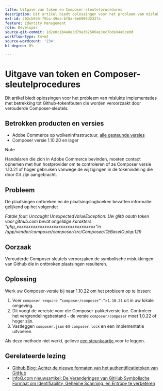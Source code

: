 ```yaml
---
title: Uitgave van token en Composer-sleutelprocedures
description: Dit artikel biedt oplossingen voor het probleem van mislukte implementaties met betrekking tot Github-tokenfouten die worden veroorzaakt door verouderde Composer-sleutels.
exl-id: 202cb936-f9ba-49ea-bf0a-6e6994d2337a
feature: Identity Management
role: Developer
source-git-commit: 1d2e0c1b4a8e3d79a362500ee3ec7bde84a6ce0d
workflow-type: tm+mt
source-wordcount: '234'
ht-degree: 0%

---
```


# Uitgave van token en Composer-sleutelprocedures

Dit artikel biedt oplossingen voor het probleem van mislukte implementaties met betrekking tot Github-tokenfouten die worden veroorzaakt door verouderde Composer-sleutels.

## Betrokken producten en versies

* Adobe Commerce op wolkeninfrastructuur, [ alle gesteunde versies ](https://magento.com/sites/default/files/magento-software-lifecycle-policy.pdf)
* Composer versie 1.10.20 en lager

>[!NOTE]
>
>Handelaren die zich in Adobe Commerce bevinden, moeten contact opnemen met hun hostprovider om te controleren of ze Composer versie 1.10.21 of hoger gebruiken vanwege de wijzigingen in de tokenindeling die door Git zijn aangebracht.

## Probleem

De plaatsingen ontbreken en de plaatsingslogboeken bevatten informatie gelijkend op het volgende:

*Fatale fout: Uncaught UnexpectedValueException: Uw glitb oauth token voor github.com bevat ongeldige karakters: &quot;ghp_xxxxxxxxxxxxxxxxxxxxxxxxxxxxxxxxxx&quot;in /app/vendor/composer/composer/src/Composer/IO/BaseIO.php:129*

## Oorzaak

Verouderde Composer sleutels veroorzaken de symbolische mislukkingen van Github die in ontbroken plaatsingen resulteren.

## Oplossing

Werk uw Composer-versie bij naar 1.10.22 om het probleem op te lossen:

1. Voer `composer require “composer/composer”:”>1.10.21` uit in uw lokale omgeving.
1. Dit voegt de vereiste voor die Composer-pakketversie toe. Controleer het vergrendelingsbestand - de versie `composer/composer` moet 1.0.22 of hoger zijn.
1. Vastleggen `composer.json` en `composer.lock` en een implementatie uitvoeren.

Als deze methode niet werkt, gelieve [ een steunkaartje ](/help/help-center-guide/help-center/magento-help-center-user-guide.md#submit-ticket) voor te leggen.

## Gerelateerde lezing

* [ Github Blog: Achter de nieuwe formaten van het authentificatietoken van GitHub ](https://github.blog/2021-04-05-behind-githubs-new-authentication-token-formats/)
* [ InfoQ.com nieuwsartikel: De Veranderingen van GitHub Symbolische Formaat om Identifiability, Geheime Scanning, en Entropy te verbeteren ](https://www.infoq.com/news/2021/04/github-new-token-format/)
